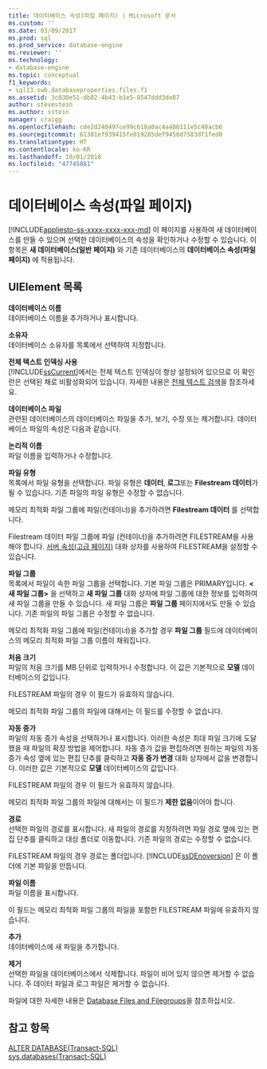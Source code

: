 ```yaml
---
title: 데이터베이스 속성(파일 페이지) | Microsoft 문서
ms.custom: ''
ms.date: 03/09/2017
ms.prod: sql
ms.prod_service: database-engine
ms.reviewer: ''
ms.technology:
- database-engine
ms.topic: conceptual
f1_keywords:
- sql13.swb.databaseproperties.files.f1
ms.assetid: 3c030e51-db82-4b43-b1e5-8547ddd3de87
author: stevestein
ms.author: sstein
manager: craigg
ms.openlocfilehash: cde2d240497ce99c610a0ac4a400111e5c40acb6
ms.sourcegitcommit: 61381ef939415fe019285def9450d7583df1fed0
ms.translationtype: HT
ms.contentlocale: ko-KR
ms.lasthandoff: 10/01/2018
ms.locfileid: "47745881"
---
```

# <a name="database-properties-files-page"></a>데이터베이스 속성(파일 페이지)
[!INCLUDE[appliesto-ss-xxxx-xxxx-xxx-md](../../includes/appliesto-ss-xxxx-xxxx-xxx-md.md)]
  이 페이지를 사용하여 새 데이터베이스를 만들 수 있으며 선택한 데이터베이스의 속성을 확인하거나 수정할 수 있습니다. 이 항목은 **새 데이터베이스(일반 페이지)** 와 기존 데이터베이스의 **데이터베이스 속성(파일 페이지)** 에 적용됩니다.  
  
## <a name="uielement-list"></a>UIElement 목록  
 **데이터베이스 이름**  
 데이터베이스 이름을 추가하거나 표시합니다.  
  
 **소유자**  
 데이터베이스 소유자를 목록에서 선택하여 지정합니다.  
  
 **전체 텍스트 인덱싱 사용**  
 [!INCLUDE[ssCurrent](../../includes/sscurrent-md.md)]에서는 전체 텍스트 인덱싱이 항상 설정되어 있으므로 이 확인란은 선택된 채로 비활성화되어 있습니다. 자세한 내용은 [전체 텍스트 검색](../../relational-databases/search/full-text-search.md)을 참조하세요.  
  
 **데이터베이스 파일**  
 관련된 데이터베이스의 데이터베이스 파일을 추가, 보기, 수정 또는 제거합니다. 데이터베이스 파일의 속성은 다음과 같습니다.  
  
 **논리적 이름**  
 파일 이름을 입력하거나 수정합니다.  
  
 **파일 유형**  
 목록에서 파일 유형을 선택합니다. 파일 유형은 **데이터**, **로그**또는 **Filestream 데이터**가 될 수 있습니다. 기존 파일의 파일 유형은 수정할 수 없습니다.  
  
 메모리 최적화 파일 그룹에 파일(컨테이너)을 추가하려면 **Filestream 데이터** 를 선택합니다.  
  
 Filestream 데이터 파일 그룹에 파일 (컨테이너)을 추가하려면 FILESTREAM을 사용해야 합니다. [서버 속성(고급 페이지)](../../database-engine/configure-windows/server-properties-advanced-page.md) 대화 상자를 사용하여 FILESTREAM을 설정할 수 있습니다.  
  
 **파일 그룹**  
 목록에서 파일이 속한 파일 그룹을 선택합니다. 기본 파일 그룹은 PRIMARY입니다. **\<새 파일 그룹>** 을 선택하고 **새 파일 그룹** 대화 상자에 파일 그룹에 대한 정보를 입력하여 새 파일 그룹을 만들 수 있습니다. 새 파일 그룹은 **파일 그룹** 페이지에서도 만들 수 있습니다. 기존 파일의 파일 그룹은 수정할 수 없습니다.  
  
 메모리 최적화 파일 그룹에 파일(컨테이너)을 추가할 경우 **파일 그룹** 필드에 데이터베이스의 메모리 최적화 파일 그룹 이름이 채워집니다.  
  
 **처음 크기**  
 파일의 처음 크기를 MB 단위로 입력하거나 수정합니다. 이 값은 기본적으로 **모델** 데이터베이스의 값입니다.  
  
 FILESTREAM 파일의 경우 이 필드가 유효하지 않습니다.  
  
 메모리 최적화 파일 그룹의 파일에 대해서는 이 필드를 수정할 수 없습니다.  
  
 **자동 증가**  
 파일의 자동 증가 속성을 선택하거나 표시합니다. 이러한 속성은 최대 파일 크기에 도달했을 때 파일의 확장 방법을 제어합니다. 자동 증가 값을 편집하려면 원하는 파일의 자동 증가 속성 옆에 있는 편집 단추를 클릭하고 **자동 증가 변경** 대화 상자에서 값을 변경합니다. 이러한 값은 기본적으로 **모델** 데이터베이스의 값입니다.  
  
 FILESTREAM 파일의 경우 이 필드가 유효하지 않습니다.  
  
 메모리 최적화 파일 그룹의 파일에 대해서는 이 필드가 **제한 없음**이어야 합니다.  
  
 **경로**  
 선택한 파일의 경로를 표시합니다. 새 파일의 경로를 지정하려면 파일 경로 옆에 있는 편집 단추를 클릭하고 대상 폴더로 이동합니다. 기존 파일의 경로는 수정할 수 없습니다.  
  
 FILESTREAM 파일의 경우 경로는 폴더입니다. [!INCLUDE[ssDEnoversion](../../includes/ssdenoversion-md.md)] 은 이 폴더에 기본 파일을 만듭니다.  
  
 **파일 이름**  
 파일 이름을 표시합니다.  
  
 이 필드는 메모리 최적화 파일 그룹의 파일을 포함한 FILESTREAM 파일에 유효하지 않습니다.  
  
 **추가**  
 데이터베이스에 새 파일을 추가합니다.  
  
 **제거**  
 선택한 파일을 데이터베이스에서 삭제합니다. 파일이 비어 있지 않으면 제거할 수 없습니다. 주 데이터 파일과 로그 파일은 제거할 수 없습니다.  
  
 파일에 대한 자세한 내용은 [Database Files and Filegroups](../../relational-databases/databases/database-files-and-filegroups.md)을 참조하십시오.  
  
## <a name="see-also"></a>참고 항목  
 [ALTER DATABASE&#40;Transact-SQL&#41;](../../t-sql/statements/alter-database-transact-sql.md)   
 [sys.databases&#40;Transact-SQL&#41;](../../relational-databases/system-catalog-views/sys-databases-transact-sql.md)  
  
  
